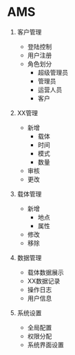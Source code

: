 # AMS

1. 客户管理
    - 登陆控制
    - 用户注册
    - 角色划分
        - 超级管理员
        - 管理员
        - 运营人员
        - 客户

2. XX管理
    - 新增
        - 载体
        - 时间
        - 模式
        - 数量
    - 审核
    - 更改
    
3. 载体管理
    - 新增
        - 地点
        - 属性
    - 修改
    - 移除

4. 数据管理
    - 载体数据展示
    - XX数据记录
    - 操作日志
    - 用户信息

5. 系统设置
    - 全局配置
    - 权限分配
    - 系统界面设置
